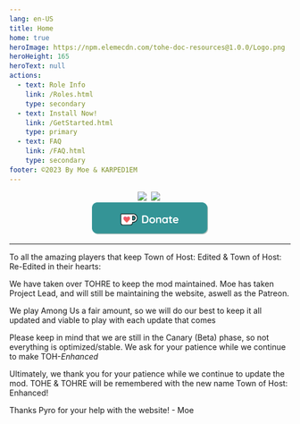 ```yaml
---
lang: en-US
title: Home
home: true
heroImage: https://npm.elemecdn.com/tohe-doc-resources@1.0.0/Logo.png
heroHeight: 165
heroText: null
actions:
  - text: Role Info
    link: /Roles.html
    type: secondary
  - text: Install Now!
    link: /GetStarted.html
    type: primary
  - text: FAQ
    link: /FAQ.html
    type: secondary
footer: ©2023 By Moe & KARPED1EM
---
```


<p align="center">
<a href="https://discord.gg/tohe" target="_blank"><img src="https://img.shields.io/badge/Discord%20-%231DA1F2.svg?&style=for-the-badge&logo=discord&logoColor=white&color=5662f6"/></a>&nbsp;
<a href="https://github.com/0xDrMoe/TownofHost-Enhanced" target="_blank"><img src="https://img.shields.io/badge/Github%20-%231DA1F2.svg?&style=for-the-badge&logo=github&logoColor=white&color=181717"/></a>&nbsp;<br>
<a href='https://ko-fi.com/TOHEN' target='_blank'><img height='35' style='border:0px;height:57px;' src='./images/Donate.png' border='0' alt="" /></a>
</p>

---

<p>To all the amazing players that keep Town of Host: Edited & Town of Host: Re-Edited in their hearts:</p>
<p>We have taken over TOHRE to keep the mod maintained. Moe has taken Project Lead, and will still be maintaining the website, aswell as the Patreon.</p>
<p>We play Among Us a fair amount, so we will do our best to keep it all updated and viable to play with
each update that comes</p>
<p>Please keep in mind that we are still in the Canary (Beta) phase, so not everything is optimized/stable.
We ask for your patience while we continue to make TOH-<i>Enhanced</i></p>
<p>Ultimately, we thank you for your patience while we continue to update the mod. TOHE & TOHRE will be remembered with the new name Town of Host: Enhanced!</p>
<p>Thanks Pyro for your help with the website! - Moe</p>